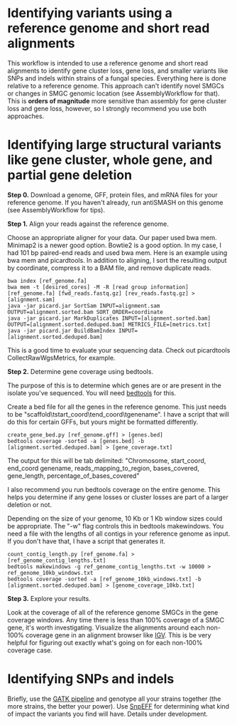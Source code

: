 # Identifying variants using a reference genome and short read alignments

This workflow is intended to use a reference genome and short read alignments to identify gene cluster loss, gene loss, and smaller variants like SNPs and indels within strains of a fungal species. Everything here is done relative to a reference genome. This approach can't identify novel SMGCs or changes in SMGC genomic location (see AssemblyWorkflow for that). This is **orders of magnitude** more sensitive than assembly for gene cluster loss and gene loss, however, so I strongly recommend you use both approaches.

# Identifying large structural variants like gene cluster, whole gene, and partial gene deletion

**Step 0.** Download a genome, GFF, protein files, and mRNA files for your reference genome. If you haven't already, run antiSMASH on this genome (see AssemblyWorkflow for tips).

**Step 1.** Align your reads against the reference genome.

Choose an appropriate aligner for your data. Our paper used bwa mem. Minimap2 is a newer good option. Bowtie2 is a good option. In my case, I had 101 bp paired-end reads and used bwa mem. Here is an example using bwa mem and picardtools. In addition to aligning, I sort the resulting output by coordinate, compress it to a BAM file, and remove duplicate reads.

```
bwa index [ref_genome.fa]
bwa mem -t [desired_cores] -M -R [read group information] [ref_genome.fa] [fwd_reads.fastq.gz] [rev_reads.fastq.gz] > [alignment.sam]
java -jar picard.jar SortSam INPUT=alignment.sam OUTPUT=alignment.sorted.bam SORT_ORDER=coordinate
java -jar picard.jar MarkDuplicates INPUT=[alignment.sorted.bam] OUTPUT=[alignment.sorted.deduped.bam] METRICS_FILE=[metrics.txt]
java -jar picard.jar BuildBamIndex INPUT=[alignment.sorted.deduped.bam]
````
This is a good time to evaluate your sequencing data. Check out picardtools CollectRawWgsMetrics, for example.

**Step 2.** Determine gene coverage using bedtools.

The purpose of this is to determine which genes are or are present in the isolate you've sequenced. You will need [bedtools](https://bedtools.readthedocs.io/en/latest/) for this.

Create a bed file for all the genes in the reference genome. This just needs to be "scaffold\tstart_coord\tend_coord\tgenename". I have a script that will do this for certain GFFs, but yours might be formatted differently.
```
create_gene_bed.py [ref_genome.gff] > [genes.bed]
bedtools coverage -sorted -a [genes.bed] -b [alignment.sorted.deduped.bam] > [gene_coverage.txt]
```

The output for this will be tab delimited: "Chromosome, start_coord, end_coord genename, reads_mapping_to_region, bases_covered, gene_length, percentage_of_bases_covered"


I also recommend you run bedtools coverage on the entire genome. This helps you determine if any gene losses or cluster losses are part of a larger deletion or not.

Depending on the size of your genome, 10 Kb or 1 Kb window sizes could be appropriate. The "-w" flag controls this in bedtools makewindows. You need a file with the lengths of all contigs in your reference genome as input. If you don't have that, I have a script that generates it.
```
count_contig_length.py [ref_genome.fa] > [ref_genome_contig_lengths.txt]
bedtools makewindows -g ref_genome_contig_lengths.txt -w 10000 > ref_genome_10kb_windows.txt
bedtools coverage -sorted -a [ref_genome_10kb_windows.txt] -b [alignment.sorted.deduped.bam] > [genome_coverage_10kb.txt]
```

**Step 3.** Explore your results.

Look at the coverage of all of the reference genome SMGCs in the gene coverage windows. Any time there is less than 100% coverage of a SMGC gene, it's worth investigating. Visualize the alignments around each non-100% coverage gene in an alignment browser like [IGV](http://software.broadinstitute.org/software/igv/). This is be very helpful for figuring out exactly what's going on for each non-100% coverage case.

# Identifying SNPs and indels

Briefly, use the [GATK pipeline](https://software.broadinstitute.org/gatk/) and genotype all your strains together (the more strains, the better your power). Use [SnpEFF](http://snpeff.sourceforge.net/) for determining what kind of impact the variants you find will have. Details under development.
